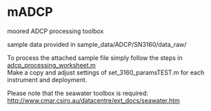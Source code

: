 # mADCP
moored ADCP processing toolbox

sample data provided in sample_data/ADCP/SN3160/data_raw/

To process the attached sample file simply follow the steps in  [adcp_processing_worksheet.m](adcp_processing_worksheet.m)  
Make a copy and adjust settings of set_3160_paramsTEST.m for each instrument and deployment.

Please note that the seawater toolbox is required:
http://www.cmar.csiro.au/datacentre/ext_docs/seawater.htm
